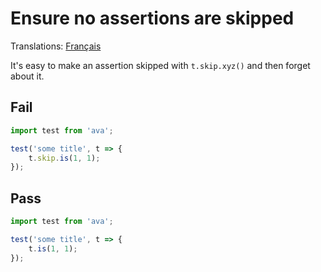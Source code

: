 # Ensure no assertions are skipped

Translations: [Français](https://github.com/sindresorhus/ava-docs/blob/master/fr_FR/related/eslint-plugin-ava/docs/rules/no-skip-assert.md)

It's easy to make an assertion skipped with `t.skip.xyz()` and then forget about it.


## Fail

```js
import test from 'ava';

test('some title', t => {
	t.skip.is(1, 1);
});
```


## Pass

```js
import test from 'ava';

test('some title', t => {
	t.is(1, 1);
});
```
